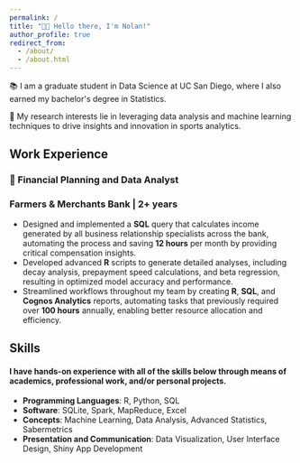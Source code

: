 ```yaml
---
permalink: /
title: "👋🏻 Hello there, I'm Nolan!"
author_profile: true
redirect_from: 
  - /about/
  - /about.html
---
```


📚 I am a graduate student in Data Science at UC San Diego, where I also earned my bachelor's degree in Statistics.

🔬 My research interests lie in leveraging data analysis and machine learning techniques to drive insights and innovation in sports analytics.


## Work Experience
### 🏦 Financial Planning and Data Analyst
### Farmers & Merchants Bank | 2+ years

- Designed and implemented a **SQL** query that calculates income generated by all business relationship specialists across the bank, automating the process and saving **12 hours** per month by providing critical compensation insights.
- Developed advanced **R** scripts to generate detailed analyses, including decay analysis, prepayment speed calculations, and beta regression, resulting in optimized model accuracy and performance.
- Streamlined workflows throughout my team by creating **R**, **SQL**, and **Cognos Analytics** reports, automating tasks that previously required over **100 hours** annually, enabling better resource allocation and efficiency.


## Skills
#### I have hands-on experience with all of the skills below through means of academics, professional work, and/or personal projects.
- **Programming Languages**: R, Python, SQL
- **Software**: SQLite, Spark, MapReduce, Excel
- **Concepts**: Machine Learning, Data Analysis, Advanced Statistics, Sabermetrics
- **Presentation and Communication**: Data Visualization, User Interface Design, Shiny App Development
